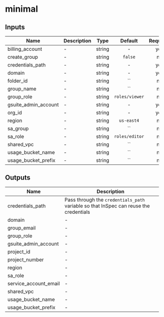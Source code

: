 # minimal

[^]: (autogen_docs_start)

## Inputs

| Name | Description | Type | Default | Required |
|------|-------------|:----:|:-----:|:-----:|
| billing\_account | - | string | - | yes |
| create\_group | - | string | `false` | no |
| credentials\_path | - | string | - | yes |
| domain | - | string | - | yes |
| folder\_id | - | string | `` | no |
| group\_name | - | string | `` | no |
| group\_role | - | string | `roles/viewer` | no |
| gsuite\_admin\_account | - | string | - | yes |
| org\_id | - | string | - | yes |
| region | - | string | `us-east4` | no |
| sa\_group | - | string | `` | no |
| sa\_role | - | string | `roles/editor` | no |
| shared\_vpc | - | string | `` | no |
| usage\_bucket\_name | - | string | `` | no |
| usage\_bucket\_prefix | - | string | `` | no |

## Outputs

| Name | Description |
|------|-------------|
| credentials\_path | Pass through the `credentials_path` variable so that InSpec can reuse the credentials |
| domain | - |
| group\_email | - |
| group\_role | - |
| gsuite\_admin\_account | - |
| project\_id | - |
| project\_number | - |
| region | - |
| sa\_role | - |
| service\_account\_email | - |
| shared\_vpc | - |
| usage\_bucket\_name | - |
| usage\_bucket\_prefix | - |

[^]: (autogen_docs_end)